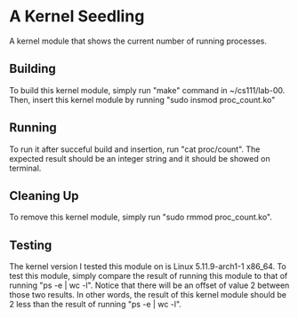 # A Kernel Seedling

A kernel module that shows the current number of running processes.

## Building

To build this kernel module, simply run "make" command in ~/cs111/lab-00. Then, insert this kernel module by running "sudo insmod proc_count.ko"

## Running

To run it after succeful build and insertion, run "cat proc/count". The expected result should be an integer string and it should be showed on terminal.

## Cleaning Up

To remove this kernel module, simply run "sudo rmmod proc_count.ko".

## Testing

The kernel version I tested this module on is Linux 5.11.9-arch1-1 x86_64. To test this module, simply compare the result of running this module to that of running "ps -e | wc -l". Notice that there will be an offset of value 2 between those two results. In other words, the result of this kernel module should be 2 less than the result of running "ps -e | wc -l".
